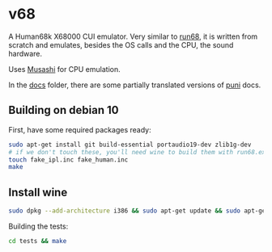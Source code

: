 v68
===

A Human68k X68000 CUI emulator. Very similar to [run68](https://github.com/rururutan/run68), it is written from scratch and emulates, besides the OS calls and the CPU, the sound hardware.

Uses [Musashi](https://github.com/kstenerud/Musashi) for CPU emulation.

In the [docs](docs) folder, there are some partially translated versions of [puni](https://nfggames.com/X68000/index.php/Mirrors/Groundzero%20Organization/x68tools/develop/docs/puni/) docs.

Building on debian 10
---------------------

First, have some required packages ready:

```sh
sudo apt-get install git build-essential portaudio19-dev zlib1g-dev
# if we don't touch these, you'll need wine to build them with run68.exe
touch fake_ipl.inc fake_human.inc
make
```

Install wine
------------

```sh
sudo dpkg --add-architecture i386 && sudo apt-get update && sudo apt-get install wine32
```

Building the tests:

```sh
cd tests && make
```
